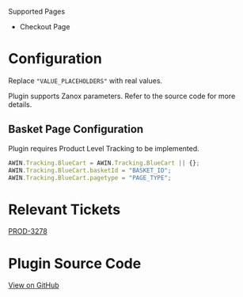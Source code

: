 Supported Pages

- Checkout Page

# Configuration

Replace `"VALUE_PLACEHOLDERS"` with real values.

Plugin supports Zanox parameters. Refer to the source code for more
details.

## Basket Page Configuration

Plugin requires Product Level Tracking to be implemented.

``` javascript
AWIN.Tracking.BlueCart = AWIN.Tracking.BlueCart || {};
AWIN.Tracking.BlueCart.basketId = "BASKET_ID";
AWIN.Tracking.BlueCart.pagetype = "PAGE_TYPE";
```



# Relevant Tickets

[PROD-3278](https://jira.awin.com/browse/PROD-3278)

# Plugin Source Code

[View on
GitHub](https://github.com/awin/tracking-advertiser-mastertag/blob/master/src/plugins/thirdParty/blueCart/plugin.js)